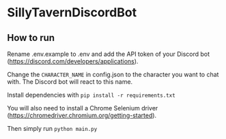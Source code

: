 # SillyTavernDiscordBot
## How to run
Rename .env.example to .env and add the API token of your Discord bot (https://discord.com/developers/applications).

Change the `CHARACTER_NAME` in config.json to the character you want to chat with. The Discord bot will react to this name.

Install dependencies with `pip install -r requirements.txt`

You will also need to install a Chrome Selenium driver (https://chromedriver.chromium.org/getting-started).

Then simply run `python main.py`
